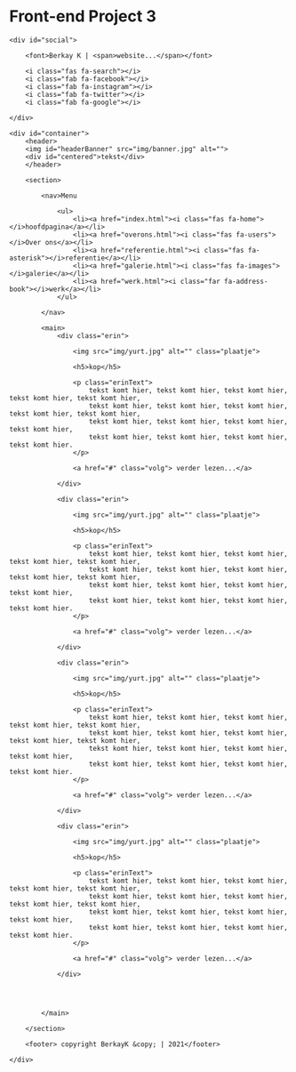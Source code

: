 # Front-end Project 3
<body>
    
<!-- start -->

    <div id="social">

        <font>Berkay K | <span>website...</span></font>
        
        <i class="fas fa-search"></i>
        <i class="fab fa-facebook"></i>
        <i class="fab fa-instagram"></i>
        <i class="fab fa-twitter"></i>
        <i class="fab fa-google"></i>

    </div>

    <div id="container">
        <header>
        <img id="headerBanner" src="img/banner.jpg" alt="">
        <div id="centered">tekst</div>
        </header>

        <section>
           
            <nav>Menu
                
                <ul>
                    <li><a href="index.html"><i class="fas fa-home"></i>hoofdpagina</a></li>
                    <li><a href="overons.html"><i class="fas fa-users"></i>Over ons</a></li>
                    <li><a href="referentie.html"><i class="fas fa-asterisk"></i>referentie</a></li>
                    <li><a href="galerie.html"><i class="fas fa-images"></i>galerie</a></li>
                    <li><a href="werk.html"><i class="far fa-address-book"></i>werk</a></li>
                </ul>
                
            </nav>

            <main>
                <div class="erin">

                    <img src="img/yurt.jpg" alt="" class="plaatje">

                    <h5>kop</h5>

                    <p class="erinText">
                        tekst komt hier, tekst komt hier, tekst komt hier, tekst komt hier, tekst komt hier,
                        tekst komt hier, tekst komt hier, tekst komt hier, tekst komt hier, tekst komt hier, 
                        tekst komt hier, tekst komt hier, tekst komt hier, tekst komt hier,
                        tekst komt hier, tekst komt hier, tekst komt hier, tekst komt hier.
                    </p>

                    <a href="#" class="volg"> verder lezen...</a>

                </div>

                <div class="erin">

                    <img src="img/yurt.jpg" alt="" class="plaatje">

                    <h5>kop</h5>

                    <p class="erinText">
                        tekst komt hier, tekst komt hier, tekst komt hier, tekst komt hier, tekst komt hier,
                        tekst komt hier, tekst komt hier, tekst komt hier, tekst komt hier, tekst komt hier, 
                        tekst komt hier, tekst komt hier, tekst komt hier, tekst komt hier,
                        tekst komt hier, tekst komt hier, tekst komt hier, tekst komt hier.
                    </p>

                    <a href="#" class="volg"> verder lezen...</a>

                </div>

                <div class="erin">

                    <img src="img/yurt.jpg" alt="" class="plaatje">

                    <h5>kop</h5>

                    <p class="erinText">
                        tekst komt hier, tekst komt hier, tekst komt hier, tekst komt hier, tekst komt hier,
                        tekst komt hier, tekst komt hier, tekst komt hier, tekst komt hier, tekst komt hier, 
                        tekst komt hier, tekst komt hier, tekst komt hier, tekst komt hier,
                        tekst komt hier, tekst komt hier, tekst komt hier, tekst komt hier.
                    </p>

                    <a href="#" class="volg"> verder lezen...</a>

                </div>

                <div class="erin">

                    <img src="img/yurt.jpg" alt="" class="plaatje">

                    <h5>kop</h5>

                    <p class="erinText">
                        tekst komt hier, tekst komt hier, tekst komt hier, tekst komt hier, tekst komt hier,
                        tekst komt hier, tekst komt hier, tekst komt hier, tekst komt hier, tekst komt hier, 
                        tekst komt hier, tekst komt hier, tekst komt hier, tekst komt hier,
                        tekst komt hier, tekst komt hier, tekst komt hier, tekst komt hier.
                    </p>

                    <a href="#" class="volg"> verder lezen...</a>

                </div>

                


            </main>

        </section>

        <footer> copyright BerkayK &copy; | 2021</footer>
    
    </div>


<!-- end -->
</body>
